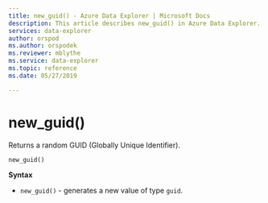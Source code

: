 ```yaml
---
title: new_guid() - Azure Data Explorer | Microsoft Docs
description: This article describes new_guid() in Azure Data Explorer.
services: data-explorer
author: orspod
ms.author: orspodek
ms.reviewer: mblythe
ms.service: data-explorer
ms.topic: reference
ms.date: 05/27/2019

---
```

# new_guid()

Returns a random GUID (Globally Unique Identifier).

```kusto
new_guid()
```

**Syntax**

* `new_guid()` - generates a new value of type `guid`.